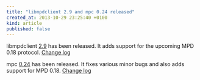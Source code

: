 ```yaml
---
title: "libmpdclient 2.9 and mpc 0.24 released"
created_at: 2013-10-29 23:25:40 +0100
kind: article
published: false
---
```


libmpdclient
[2.9](http://www.musicpd.org/download/libmpdclient/2/libmpdclient-2.9.tar.xz)
has been released.  It adds support for the upcoming MPD 0.18
protocol.
[Change log](http://git.musicpd.org/cgit/master/libmpdclient.git/plain/NEWS?h=v2.9)

mpc [0.24](http://www.musicpd.org/download/mpc/0/mpc-0.24.tar.xz) has
been released.  It fixes various minor bugs and also adds support for
MPD 0.18.
[Change log](http://git.musicpd.org/cgit/master/mpc.git/plain/NEWS?h=v0.24)
